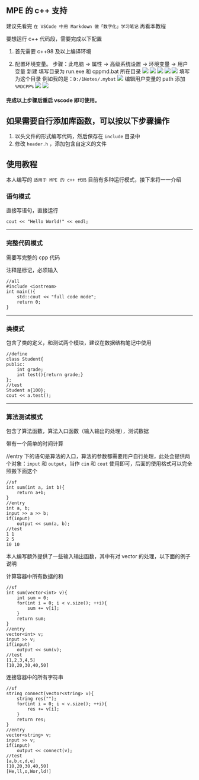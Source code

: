 
## MPE 的 c++ 支持

建议先看完 `在 VSCode 中用 Markdown 做「数字化」学习笔记` 再看本教程

要想运行 c++ 代码段，需要完成以下配置

1. 首先需要 c++98 及以上编译环境

2. 配置环境变量。
    步骤：此电脑 → 属性 → 高级系统设置 → 环境变量 → 用户变量 新建
    填写目录为 run.exe 和 cppmd.bat 所在目录
    ![](https://i.loli.net/2021/08/23/TPF6dw4Q8bSHlg9.png)
    ![](https://i.loli.net/2021/08/23/N2oxBiArm8Mu1nC.png)
    ![](https://i.loli.net/2021/08/23/rD62CnaG5B7QJli.png)
    ![](https://i.loli.net/2021/08/23/Nmwa5x7JekI2dPC.png)
    ![](https://i.loli.net/2021/08/23/8Rti9SNa4FyEdAG.png)
    填写为这个目录
    例如我的是：`D:/1Notes/.mybat`
    ![](https://i.loli.net/2021/08/23/Uwdm5Z7rMxQKgC1.png)
    编辑用户变量的 path 添加 `%MDCPP%`
    ![](https://i.loli.net/2021/08/23/QHDb9JKd4I3uBUl.png)
    ![](https://i.loli.net/2021/08/23/H1AqWkc4UiyCB9Q.png)


#### 完成以上步骤后重启 vscode 即可使用。

## 如果需要自行添加库函数，可以按以下步骤操作

1. 以头文件的形式编写代码，然后保存在 `include` 目录中
2. 修改 `header.h` ，添加包含自定义的文件


## 使用教程

本人编写的 `适用于 MPE 的 c++ 代码` 目前有多种运行模式，接下来将一一介绍

### 语句模式

直接写语句，直接运行

```cpp{cmd=run}
cout << "Hello World!" << endl;
```

---

### 完整代码模式

需要写完整的 cpp 代码

注释是标记，必须输入

```cpp{cmd=run}
//all
#include <iostream>
int main(){
    std::cout << "full code mode";
    return 0;
}
```

---

### 类模式

包含了类的定义，和测试两个模块，建议在数据结构笔记中使用

```cpp{cmd=run}
//define
class Student{
public:
    int grade;
    int test(){return grade;}
};
//test
Student a{100};
cout << a.test();
```

---

### 算法测试模式

包含了算法函数，算法入口函数（输入输出的处理），测试数据

带有一个简单的时间计算

//entry 下的语句是算法的入口，算法的参数都需要用户自行处理，此处会提供两个对象：`input` 和 `output`，当作 `cin` 和 `cout` 使用即可，后面的使用格式可以完全照搬下面这个

```cpp{cmd=run}
//sf
int sum(int a, int b){
    return a+b;
}
//entry
int a, b;
input >> a >> b;
if(input)
    output << sum(a, b);
//test
1 1
2 5
10 10
```

本人编写额外提供了一些输入输出函数，其中有对 vector 的处理，以下面的例子说明

计算容器中所有数据的和

```cpp{cmd=run}
//sf
int sum(vector<int> v){
    int sum = 0;
    for(int i = 0; i < v.size(); ++i){
        sum += v[i];
    }
    return sum;
}
//entry
vector<int> v;
input >> v;
if(input)
    output << sum(v);
//test
[1,2,3,4,5]
[10,20,30,40,50]
```

连接容器中的所有字符串

```cpp{cmd=run}
//sf
string connect(vector<string> v){
    string res("");
    for(int i = 0; i < v.size(); ++i){
        res += v[i];
    }
    return res;
}
//entry
vector<string> v;
input >> v;
if(input)
    output << connect(v);
//test
[a,b,c,d,e]
[10,20,30,40,50]
[He,ll,o,Wor,ld!]
```
